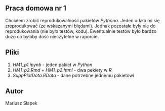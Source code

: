 ## Praca domowa nr 1

Chciałem zrobić reprodukowalność pakietów *Pythona*. Jeden udało mi się zreprodukować (ze wskazanymi błędami).
Jednak pozostałe były nie do reprodukowania (nie było testów, kodu). Ewentualnie testów było bardzo dużo co byłoby dość nieczytelne w raporcie.

## Pliki  
1. *HM1_p1.ipynb* - jeden pakiet w *Python*  
2. *HM1_p2.Rmd* + *HM1_p2.html* - dwa pekiety w *R*  
3. *SuppPlotData.RData* - dane potrzebne jednemu pakietowi  


## Autor

Mariusz Słapek